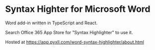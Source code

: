 # Syntax Highter for Microsoft Word

Word add-in written in TypeScript and React.

Search Office 365 App Store for "Syntax Highlighter" to use it.

Hosted at https://app.pyxll.com/word-syntax-highlighter/about.html
